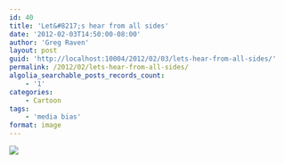 ```yaml
---
id: 40
title: 'Let&#8217;s hear from all sides'
date: '2012-02-03T14:50:00-08:00'
author: 'Greg Raven'
layout: post
guid: 'http://localhost:10004/2012/02/03/lets-hear-from-all-sides/'
permalink: /2012/02/lets-hear-from-all-sides/
algolia_searchable_posts_records_count:
    - '1'
categories:
    - Cartoon
tags:
    - 'media bias'
format: image
---
```


![](http://1.bp.blogspot.com/-8-N2EJUSliU/Tyv0IKaw28I/AAAAAAAAAsg/BufJgp5f1t4/s320/03022012l.jpg)